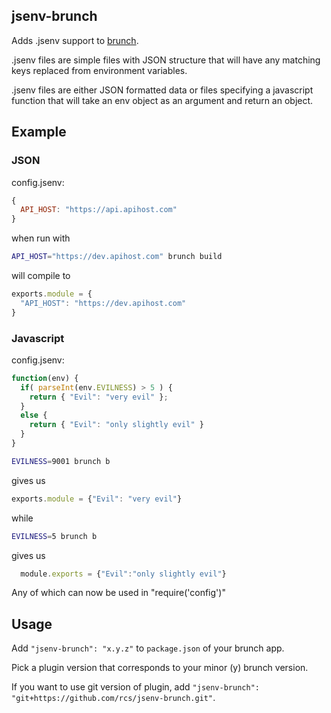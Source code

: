 ## jsenv-brunch
Adds .jsenv support to [brunch](http://brunch.io).

.jsenv files are simple files with JSON structure that will have any matching keys replaced from environment variables.

.jsenv files are either JSON formatted data or files specifying a javascript function that will take an env object as an argument and return an object.


## Example

### JSON
config.jsenv:
```javascript
{
  API_HOST: "https://api.apihost.com"
}
```

when run with

```sh
API_HOST="https://dev.apihost.com" brunch build
```

will compile to

```javascript
exports.module = {
  "API_HOST": "https://dev.apihost.com"
}
```

### Javascript
config.jsenv:
```javascript
function(env) {
  if( parseInt(env.EVILNESS) > 5 ) {
    return { "Evil": "very evil" };
  }
  else {
    return { "Evil": "only slightly evil" }
  }
}
```

```sh
EVILNESS=9001 brunch b
```

gives us

```javascript
exports.module = {"Evil": "very evil"}
```

while

```sh
EVILNESS=5 brunch b
```

gives us

```javascript
  module.exports = {"Evil":"only slightly evil"}
```

Any of which can now be used in "require('config')"


## Usage
Add `"jsenv-brunch": "x.y.z"` to `package.json` of your brunch app.

Pick a plugin version that corresponds to your minor (y) brunch version.

If you want to use git version of plugin, add
`"jsenv-brunch": "git+https://github.com/rcs/jsenv-brunch.git"`.
